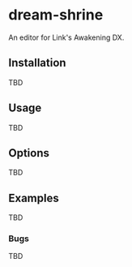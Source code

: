 # dream-shrine

An editor for Link's Awakening DX.

## Installation

TBD

## Usage

TBD

## Options

TBD

## Examples

TBD

### Bugs

TBD

